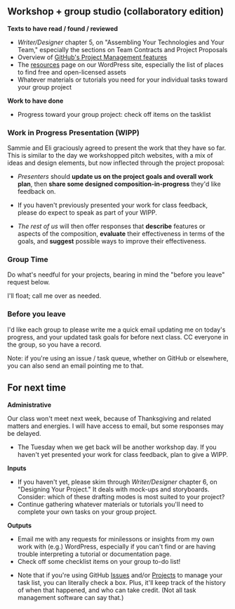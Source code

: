 ## Workshop + group studio (collaboratory edition)
<!-- 
  one work-in-progress-presentation (WIPP)
  solicit requests for mini-lessons
  get to work on projects.
  request or press-gang WIPP volunteers.
-->

**Texts to have read / found / reviewed**

* *Writer/Designer* chapter 5, on "Assembling Your Technologies and Your Team," especially the sections on Team Contracts and Project Proposals
* Overview of [GitHub's Project Management features](https://github.com/features/project-management)
* The [resources](/resources) page on our WordPress site, especially the list of places to find free and open-licensed assets
* Whatever materials or tutorials you need for your individual tasks toward your group project

**Work to have done**

* Progress toward your group project: check off items on the tasklist


<!--
[toc tag="h2" title="Plan for the Day"]
-->

### Work in Progress Presentation (WIPP)

Sammie and Eli graciously agreed to present the work that they have so far. This is similar to the day we workshopped pitch websites, with a mix of ideas and design elements, but now inflected through the project proposal: 

* *Presenters* should **update us on the project goals and overall work plan**, then **share some designed composition-in-progress** they'd like feedback on.
 - If you haven't previously presented your work for class feedback, please do expect to speak as part of your WIPP.
* *The rest of us* will then offer responses that **describe** features or aspects of the composition, **evaluate** their effectiveness in terms of the goals, and **suggest** possible ways to improve their effectiveness.


### Group Time

Do what's needful for your projects, bearing in mind the "before you leave" request below.

I'll float; call me over as needed.



### Before you leave

I'd like each group to please write me a quick email updating me on today's progress, and your updated task goals for before next class. CC everyone in the group, so you have a record.

Note: if you're using an issue / task queue, whether on GitHub or elsewhere, you can also send an email pointing me to that.



## For next time

**Administrative**
<div class="alert alert-danger">
Our class won't meet next week, because of Thanksgiving and related matters and energies. I will have access to email, but some responses may be delayed.
</div>

* The Tuesday when we get back will be another workshop day. If you haven't yet presented your work for class feedback, plan to give a WIPP.


**Inputs**

* If you haven't yet, please skim through *Writer/Designer* chapter 6, on "Designing Your Project." It deals with mock-ups and storyboards. Consider: which of these drafting modes is most suited to your project?
* Continue gathering whatever materials or tutorials you'll need to complete your own tasks on your group project.

**Outputs**

* Email me with any requests for minilessons or insights from my own work with (e.g.) WordPress, especially if you can't find or are having trouble interpreting a tutorial or documentation page.
* Check off some checklist items on your group to-do list! 
 - Note that if you're using GitHub [Issues](https://guides.github.com/features/issues/) and/or [Projects](https://github.com/features/project-management) to manage your task list, you can literally check a box. Plus, it'll keep track of the history of when that happened, and who can take credit. (Not all task management software can say that.)


